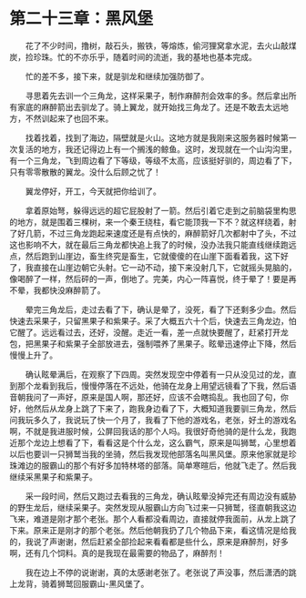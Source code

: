 # 第二十三章：黑风堡

　　花了不少时间，撸树，敲石头，搬铁，等熔炼，偷河狸窝拿水泥，去火山敲煤炭，捡珍珠。忙的不亦乐乎，随着时间的流逝，我的基地也基本完成。

　　忙的差不多，接下来，就是驯龙和继续加强防御了。

　　寻思着先去训一个三角龙，这样采果子，制作麻醉剂会效率的多。然后拿出所有家底的麻醉箭出去驯龙了。骑上翼龙，就开始找三角龙了。还是不敢去太远地方，不然训起来了也回不来。

　　找着找着，找到了海边，隔壁就是火山。这地方就是我刚来这服务器时候第一次复活的地方，我还记得边上有一个搁浅的鲸鱼。这时，发现就在一个山沟沟里，有一个三角龙，飞到周边看了下等级，等级不太高，应该挺好驯的，周边看了下，只有零零散散的翼龙。没什么后顾之忧了！

　　翼龙停好，开工，今天就把你给训了。

　　拿着原始弩，躲得远远的超它屁股射了一箭。然后引着它走到之前脑袋里构思的地方，就是围着三棵树，来一个秦王绕柱，看它能顶我一下不？就这样绕着，射了好几箭，不过三角龙跑起来速度还是有点快的，麻醉箭好几次都射中了头，不过这也影响不大，就在最后三角龙都快追上我了的时候，没办法我只能直线继续跑远点，然后跑到山崖边，畜生终究是畜生，它就傻傻的在山崖下面看着我，这下好了，我直接在山崖边朝它头射。它一动不动，接下来没射几下，它就摇头晃脑的，像喝醉了一样，然后砰的一声，倒地了。完美，内心一阵喜悦，终于晕了！要是再不晕，我都快没麻醉箭了。

　　晕完三角龙后，走过去看了下，确认是晕了，没死，看了下还剩多少血。然后快速去采果子，只留黑果子和紫果子。采了大概五六十个后，快速去三角龙边，怕它醒了。远远看过去，还好，没醒。走近一看，差一点就快要醒了，赶紧打开龙包，把黑果子和紫果子全部放进去，强制喂养了黑果子。眩晕迅速停止下降，然后慢慢上升了。

　　确认眩晕满后，在观察了下四周。突然发现空中停着有一只从没见过的龙，直到那个龙看到我后，慢慢停落在不远处，他骑在龙身上用望远镜看了下我，然后语音朝我问了一声好，原来是国人啊，那还好，应该不会瞎捣乱。我也回了句，你好，他然后从龙身上跳了下来了，跑我身边看了下，大概知道我要驯三角龙，然后问我玩多久了，我说玩了快一个月了，我看了下他的游戏名，老张，好土的游戏名啊，不就是我进服时候，公屏回我话的那个人吗。我很好奇他骑的是什么龙，我跑近那个龙边上想看了下，看看这是个什么龙，这么霸气，原来是叫狮鹫，心里想着以后也要训一只狮鹫当我的坐骑，然后我发现他部落名叫黑风堡。原来他家就是珍珠滩边的服霸山的那个有好多加特林塔的部落。简单寒暄后，他就飞走了。然后我继续采黑果子和紫果子。

　　采一段时间，然后又跑过去看我的三角龙，确认眩晕没掉完还有周边没有威胁的野生龙后，继续采果子。突然发现从服霸山方向飞过来一只狮鹫，径直朝我这边飞来，难道是刚才那个老张。那个人看都没看周边，直接就停我面前，从龙上跳了下来。原来正是刚才的那个老张。然后他朝我扔了几个物品下来，看这情况是给我的，我说了声谢谢，然后赶紧全部捡起来看看都是些什么，原来是麻醉剂，好多啊，还有几个饲料。真的是我现在最需要的物品了，麻醉剂！

　　我在边上不停的说谢谢，真的太感谢老张了。老张说了声没事，然后潇洒的跳上龙背，骑着狮鹫回服霸山-黑风堡了。


